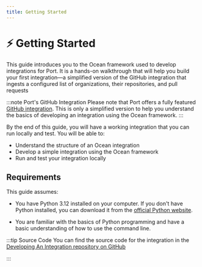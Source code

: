 ```yaml
---
title: Getting Started
---
```


# ⚡️ Getting Started

This guide introduces you to the Ocean framework used to develop integrations for Port. It is a hands-on walkthrough that will help you build your first integration—a simplified version of the GitHub integration that ingests a configured list of organizations, their repositories, and pull requests

:::note Port's GitHub Integration
Please note that Port offers a fully featured [GitHub integration](https://docs.port.io/build-your-software-catalog/sync-data-to-catalog/git/github/). This is only a simplified version to help you understand the basics of developing an integration using the Ocean framework.
:::

By the end of this guide, you will have a working integration that you can run locally and test. You will be able to:

- Understand the structure of an Ocean integration
- Develop a simple integration using the Ocean framework
- Run and test your integration locally


## Requirements
This guide assumes:
- You have Python 3.12 installed on your computer. If you don't have Python installed, you can download it from the [official Python website](https://www.python.org/downloads/).

- You are familiar with the basics of Python programming and have a basic understanding of how to use the command line.


:::tip Source Code
You can find the source code for the integration in the [Developing An Integration repository on GitHub](https://github.com/port-labs/developing-an-integration)

:::

